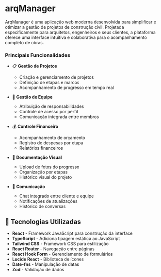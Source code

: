 # arqManager

ArqManager é uma aplicação web moderna desenvolvida para simplificar e otimizar a gestão de projetos de construção civil. Projetada especificamente para arquitetos, engenheiros e seus clientes, a plataforma oferece uma interface intuitiva e colaborativa para o acompanhamento completo de obras.

### Principais Funcionalidades

- 📋 **Gestão de Projetos**
  - Criação e gerenciamento de projetos
  - Definição de etapas e marcos
  - Acompanhamento de progresso em tempo real

- 👥 **Gestão de Equipe**
  - Atribuição de responsabilidades
  - Controle de acesso por perfil
  - Comunicação integrada entre membros

- 💰 **Controle Financeiro**
  - Acompanhamento de orçamento
  - Registro de despesas por etapa
  - Relatórios financeiros

- 📸 **Documentação Visual**
  - Upload de fotos do progresso
  - Organização por etapas
  - Histórico visual do projeto

- 💬 **Comunicação**
  - Chat integrado entre cliente e equipe
  - Notificações de atualizações
  - Histórico de conversas

## 🚀 Tecnologias Utilizadas

- **React** - Framework JavaScript para construção da interface
- **TypeScript** - Adiciona tipagem estática ao JavaScript
- **Tailwind CSS** - Framework CSS para estilização
- **React Router** - Navegação entre páginas
- **React Hook Form** - Gerenciamento de formulários
- **Lucide React** - Biblioteca de ícones
- **Date-fns** - Manipulação de datas
- **Zod** - Validação de dados


